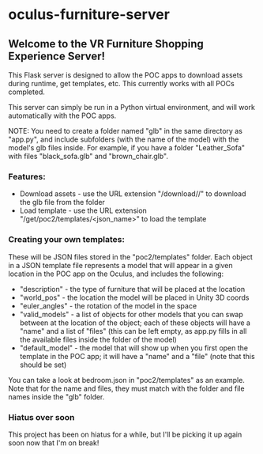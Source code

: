 # oculus-furniture-server

## Welcome to the VR Furniture Shopping Experience Server!
This Flask server is designed to allow the POC apps to download assets during runtime, get templates, etc. 
This currently works with all POCs completed.

This server can simply be run in a Python virtual environment, and will work automatically with the POC apps. 

NOTE: You need to create a folder named "glb" in the same directory as "app.py", and include subfolders (with the name of the model) with the model's glb files inside. For example, if you have a folder "Leather_Sofa" with files "black_sofa.glb" and "brown_chair.glb".

### Features:
- Download assets - use the URL extension "/download/<foldername>/<filename>" to download the glb file from the folder
- Load template - use the URL extension "/get/poc2/templates/<json_name>" to load the template

### Creating your own templates:
These will be JSON files stored in the "poc2/templates" folder. Each object in a JSON template file represents a model that will appear in a given location in the POC app on the Oculus, and includes the following:
- "description" - the type of furniture that will be placed at the location
- "world_pos" - the location the model will be placed in Unity 3D coords
- "euler_angles" - the rotation of the model in the space
- "valid_models" - a list of objects for other models that you can swap between at the location of the object; each of these objects will have a "name" and a list of "files" (this can be left empty, as app.py fills in all the available files inside the folder of the model)
- "default_model" - the model that will show up when you first open the template in the POC app; it will have a "name" and a "file" (note that this should be set)

You can take a look at bedroom.json in "poc2/templates" as an example. Note that for the name and files, they must match with the folder and file names inside the "glb" folder.

### Hiatus over soon
This project has been on hiatus for a while, but I'll be picking it up again soon now that I'm on break!
